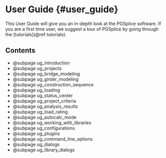 User Guide {#user_guide}
============
This User Guide will give you an in-depth look at the PGSplice software. If you are a first time user, we suggest a tour of PGSplice by going through the [tutorials](@ref tutorials).

Contents
----------
* @subpage ug_introduction
* @subpage ug_projects
* @subpage ug_bridge_modeling
* @subpage ug_girder_modeling
* @subpage ug_construction_sequence
* @subpage ug_loading
* @subpage ug_status_center
* @subpage ug_project_criteria
* @subpage ug_analysis_results
* @subpage ug_load_rating
* @subpage ug_autocalc_mode
* @subpage ug_working_with_libraries
* @subpage ug_configurations
* @subpage ug_plugins
* @subpage ug_command_line_options
* @subpage ug_dialogs
* @subpage ug_library_dialogs
